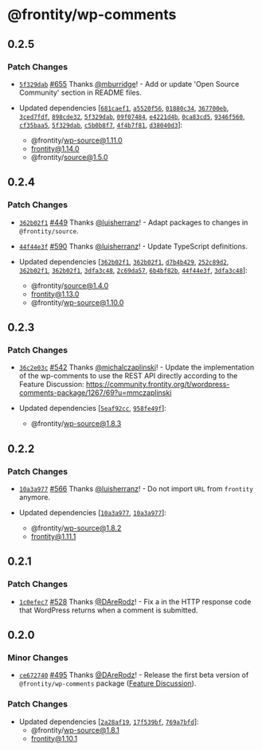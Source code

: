 # @frontity/wp-comments

## 0.2.5

### Patch Changes

- [`5f329dab`](https://github.com/frontity/frontity/commit/5f329dabe9d67d0b3664938865491674ef798433) [#655](https://github.com/frontity/frontity/pull/655) Thanks [@mburridge](https://github.com/mburridge)! - Add or update 'Open Source Community' section in README files.

- Updated dependencies [[`681caef1`](https://github.com/frontity/frontity/commit/681caef16c1660152e13c62afd0740071e968428), [`a5520f56`](https://github.com/frontity/frontity/commit/a5520f5605cfda2323e0c9ea4a553658a021fd15), [`01880c34`](https://github.com/frontity/frontity/commit/01880c34c111f55c23169adb7365ea9262e6cca8), [`367700eb`](https://github.com/frontity/frontity/commit/367700ebcad8dd6b87728c526de63a9c19f2df32), [`3ced7fdf`](https://github.com/frontity/frontity/commit/3ced7fdfd93004c210bb47692ffae265874828e7), [`898cde32`](https://github.com/frontity/frontity/commit/898cde32b78992807fa0c7ffb76cd32c5545a6ad), [`5f329dab`](https://github.com/frontity/frontity/commit/5f329dabe9d67d0b3664938865491674ef798433), [`09f07484`](https://github.com/frontity/frontity/commit/09f07484c920e99d46290986d7a64b8f3c20e53c), [`e4221d4b`](https://github.com/frontity/frontity/commit/e4221d4b451268b5c951197a08b4021d50394c1b), [`0ca83cd5`](https://github.com/frontity/frontity/commit/0ca83cd5c068c4a0b759a277c8d819cdbc5c88db), [`9346f560`](https://github.com/frontity/frontity/commit/9346f560c4806483b914aa3fb7a37e373f48f712), [`cf35baa5`](https://github.com/frontity/frontity/commit/cf35baa5f14f93e8c814cb8bc850f53ee60af547), [`5f329dab`](https://github.com/frontity/frontity/commit/5f329dabe9d67d0b3664938865491674ef798433), [`c5b0b8f7`](https://github.com/frontity/frontity/commit/c5b0b8f7e5ebfdf02f40ded7d7347a1d28039c2d), [`4f4b7f81`](https://github.com/frontity/frontity/commit/4f4b7f81d8eacb19e3d06eba72dcc199f556d7e4), [`d38040d3`](https://github.com/frontity/frontity/commit/d38040d3986d3d1cdf3af45eafe7d9a868920d02)]:
  - @frontity/wp-source@1.11.0
  - frontity@1.14.0
  - @frontity/source@1.5.0

## 0.2.4

### Patch Changes

- [`362b02f1`](https://github.com/frontity/frontity/commit/362b02f1beb100ffb178a1d4e775e89b84b99ccc) [#449](https://github.com/frontity/frontity/pull/449) Thanks [@luisherranz](https://github.com/luisherranz)! - Adapt packages to changes in `@frontity/source`.

* [`44f44e3f`](https://github.com/frontity/frontity/commit/44f44e3f2ba436236b65518ddac30cd4af57ea18) [#590](https://github.com/frontity/frontity/pull/590) Thanks [@luisherranz](https://github.com/luisherranz)! - Update TypeScript definitions.

* Updated dependencies [[`362b02f1`](https://github.com/frontity/frontity/commit/362b02f1beb100ffb178a1d4e775e89b84b99ccc), [`362b02f1`](https://github.com/frontity/frontity/commit/362b02f1beb100ffb178a1d4e775e89b84b99ccc), [`d7b4b429`](https://github.com/frontity/frontity/commit/d7b4b429f1f23dfae74b9781ea1b1de00aed763c), [`252c89d2`](https://github.com/frontity/frontity/commit/252c89d226b9575f8f30e9f102ed97de598061e6), [`362b02f1`](https://github.com/frontity/frontity/commit/362b02f1beb100ffb178a1d4e775e89b84b99ccc), [`362b02f1`](https://github.com/frontity/frontity/commit/362b02f1beb100ffb178a1d4e775e89b84b99ccc), [`3dfa3c48`](https://github.com/frontity/frontity/commit/3dfa3c4809d3b00528db8c1c8c530cf311901553), [`2c69da57`](https://github.com/frontity/frontity/commit/2c69da577ebd93d3335a2e50f8fb38c3eba1d7f7), [`6b4bf82b`](https://github.com/frontity/frontity/commit/6b4bf82b5eee698f7ea8ea3b0bfd69a989caaba3), [`44f44e3f`](https://github.com/frontity/frontity/commit/44f44e3f2ba436236b65518ddac30cd4af57ea18), [`3dfa3c48`](https://github.com/frontity/frontity/commit/3dfa3c4809d3b00528db8c1c8c530cf311901553)]:
  - @frontity/source@1.4.0
  - frontity@1.13.0
  - @frontity/wp-source@1.10.0

## 0.2.3

### Patch Changes

- [`36c2e03c`](https://github.com/frontity/frontity/commit/36c2e03c8fd8ed85966ecb806189bdabd4965f47) [#542](https://github.com/frontity/frontity/pull/542) Thanks [@michalczaplinski](https://github.com/michalczaplinski)! - Update the implementation of the wp-comments to use the REST API directly according to the Feature Discussion: https://community.frontity.org/t/wordpress-comments-package/1267/69?u=mmczaplinski

- Updated dependencies [[`5eaf92cc`](https://github.com/frontity/frontity/commit/5eaf92cca957e4444c47db22d6c739a9d4c64f3b), [`958fe49f`](https://github.com/frontity/frontity/commit/958fe49f043ca43ae2b1b982059c78e921785d71)]:
  - @frontity/wp-source@1.8.3

## 0.2.2

### Patch Changes

- [`10a3a977`](https://github.com/frontity/frontity/commit/10a3a9779b594e39618b4cd24d5f48f42ecc54af) [#566](https://github.com/frontity/frontity/pull/566) Thanks [@luisherranz](https://github.com/luisherranz)! - Do not import `URL` from `frontity` anymore.

- Updated dependencies [[`10a3a977`](https://github.com/frontity/frontity/commit/10a3a9779b594e39618b4cd24d5f48f42ecc54af), [`10a3a977`](https://github.com/frontity/frontity/commit/10a3a9779b594e39618b4cd24d5f48f42ecc54af)]:
  - @frontity/wp-source@1.8.2
  - frontity@1.11.1

## 0.2.1

### Patch Changes

- [`1c0efec7`](https://github.com/frontity/frontity/commit/1c0efec742f0dff27d223815008ea2bcc31166f3) [#528](https://github.com/frontity/frontity/pull/528) Thanks [@DAreRodz](https://github.com/DAreRodz)! - Fix a in the HTTP response code that WordPress returns when a comment is submitted.

## 0.2.0

### Minor Changes

- [`ce672740`](https://github.com/frontity/frontity/commit/ce672740f63e215ced6f62bf2d9554734cefa46c) [#495](https://github.com/frontity/frontity/pull/495) Thanks [@DAreRodz](https://github.com/DAreRodz)! - Release the first beta version of `@frontity/wp-comments` package ([Feature Discussion](https://community.frontity.org/t/wordpress-comments-package/1267)).

### Patch Changes

- Updated dependencies [[`2a28af19`](https://github.com/frontity/frontity/commit/2a28af19ef6cd2d148c8418895387943c7c8a95f), [`17f539bf`](https://github.com/frontity/frontity/commit/17f539bfb547105bd4565735c5491f2400c3c8fe), [`769a7bfd`](https://github.com/frontity/frontity/commit/769a7bfd047d388053e45b13d75ca84510afa02d)]:
  - @frontity/wp-source@1.8.1
  - frontity@1.10.1

